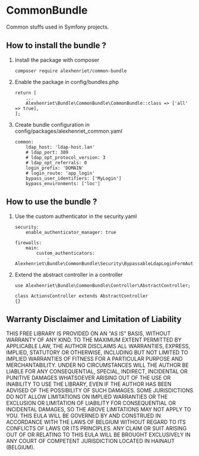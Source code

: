 CommonBundle
============

Common stuffs used in Symfony projects.

How to install the bundle ?
---------------------------
1. Install the package with composer

       composer require alexhenriet/common-bundle

2. Enable the package in config/bundles.php

       return [
           ...
           Alexhenriet\Bundle\CommonBundle\CommonBundle::class => ['all' => true],
       ];

3. Create bundle configuration in config/packages/alexhenriet_common.yaml

       common:
           ldap_host: 'ldap-host.lan'
           # ldap_port: 389
           # ldap_opt_protocol_version: 3
           # ldap_opt_referrals: 0
           login_prefix: 'DOMAIN'
           # login_route: 'app_login'
           bypass_user_identifiers: ['MyLogin']
           bypass_environments: ['loc']

How to use the bundle ?
-----------------------

1. Use the custom authenticator in the security.yaml

       security:
           enable_authenticator_manager: true

       firewalls:
           main:
               custom_authenticators:
                   - Alexhenriet\Bundle\CommonBundle\Security\BypassableLdapLoginFormAuthenticator

2. Extend the abstract controller in a controller

       use Alexhenriet\Bundle\CommonBundle\Controller\AbstractController;

       class ActionsController extends AbstractController
       {}

Warranty Disclaimer and Limitation of Liability
-----------------------------------------------
THIS FREE LIBRARY IS PROVIDED ON AN "AS IS" BASIS, WITHOUT WARRANTY OF ANY KIND. 
TO THE MAXIMUM EXTENT PERMITTED BY APPLICABLE LAW, THE AUTHOR DISCLAIMS ALL WARRANTIES, EXPRESS, IMPLIED, 
STATUTORY OR OTHERWISE, INCLUDING BUT NOT LIMITED TO IMPLIED WARRANTIES OF FITNESS FOR A PARTICULAR 
PURPOSE AND MERCHANTABILITY. UNDER NO CIRCUMSTANCES WILL THE AUTHOR BE LIABLE FOR ANY CONSEQUENTIAL, 
SPECIAL, INDIRECT, INCIDENTAL OR PUNITIVE DAMAGES WHATSOEVER ARISING OUT OF THE USE OR INABILITY 
TO USE THE LIBRARY, EVEN IF THE AUTHOR HAS BEEN ADVISED OF THE POSSIBILITY OF SUCH DAMAGES. 
SOME JURISDICTIONS DO NOT ALLOW LIMITATIONS ON IMPLIED WARRANTIES OR THE EXCLUSION OR LIMITATION OF 
LIABILITY FOR CONSEQUENTIAL OR INCIDENTAL DAMAGES, SO THE ABOVE LIMITATIONS MAY NOT APPLY TO YOU. 
THIS EULA WILL BE GOVERNED BY AND CONSTRUED IN ACCORDANCE WITH THE LAWS OF BELGIUM WITHOUT REGARD 
TO ITS CONFLICTS OF LAWS OR ITS PRINCIPLES. ANY CLAIM OR SUIT ARISING OUT OF OR RELATING TO THIS EULA 
WILL BE BROUGHT EXCLUSIVELY IN ANY COURT OF COMPETENT JURISDICTION LOCATED IN HAINAUT (BELGIUM).